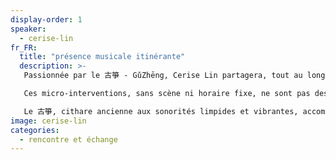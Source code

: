 ```yaml
---
display-order: 1
speaker: 
  - cerise-lin
fr_FR:
  title: "présence musicale itinérante"
  description: >-
   Passionnée par le 古箏 - GǔZhēng, Cerise Lin partagera, tout au long du festival, des instants musicaux spontanés dans les jardins du parc.<br>

   Ces micro-interventions, sans scène ni horaire fixe, ne sont pas des concerts au sens classique, mais des offrandes musicales sincères, à la manière de la tradition chinoise où musique, calligraphie, encens, fleurs et thé se rejoignent dans l’esprit d’un art du quotidien.<br>

   Le 古箏, cithare ancienne aux sonorités limpides et vibrantes, accompagne ici l’instant, sans recherche de virtuosité, mais avec le désir simple de souligner l’émotion du présent, et d’ouvrir un espace de résonance intérieure — 當下的抒情與內省.<br>
image: cerise-lin
categories:
  - rencontre et échange
---
```

